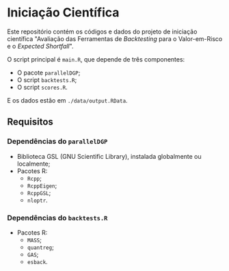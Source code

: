 # Iniciação Científica

Este repositório contém os códigos e dados do projeto de iniciação científica "Avaliação das Ferramentas de *Backtesting* para o Valor-em-Risco e o *Expected Shortfall*".

O script principal é `main.R`, que depende de três componentes:
- O pacote `parallelDGP`;
- O script `backtests.R`;
- O script `scores.R`.

E os dados estão em `./data/output.RData`.

## Requisitos
### Dependências do `parallelDGP`
  - Biblioteca GSL (GNU Scientific Library), instalada globalmente ou localmente;
  - Pacotes R:
    - `Rcpp`;
    - `RcppEigen`;
    - `RcppGSL`;
    - `nloptr`.
### Dependências do `backtests.R`
  - Pacotes R:
    - `MASS`;
    - `quantreg`;
    - `GAS`;
    - `esback`.
